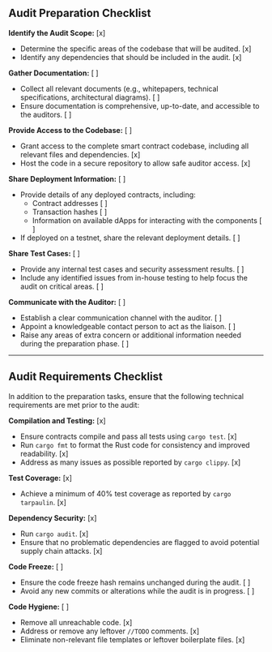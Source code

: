 ## Audit Preparation Checklist

**Identify the Audit Scope:** [x]  
- Determine the specific areas of the codebase that will be audited. [x]  
- Identify any dependencies that should be included in the audit. [x]

**Gather Documentation:** [ ]  
- Collect all relevant documents (e.g., whitepapers, technical specifications, architectural diagrams). [ ]  
- Ensure documentation is comprehensive, up-to-date, and accessible to the auditors. [ ]

**Provide Access to the Codebase:** [ ]  
- Grant access to the complete smart contract codebase, including all relevant files and dependencies. [x]  
- Host the code in a secure repository to allow safe auditor access. [x]

**Share Deployment Information:** [ ]  
- Provide details of any deployed contracts, including:  
  - Contract addresses [ ]  
  - Transaction hashes [ ]  
  - Information on available dApps for interacting with the components [ ]  
- If deployed on a testnet, share the relevant deployment details. [ ]

**Share Test Cases:** [ ]  
- Provide any internal test cases and security assessment results. [ ]  
- Include any identified issues from in-house testing to help focus the audit on critical areas. [ ]

**Communicate with the Auditor:** [ ]  
- Establish a clear communication channel with the auditor. [ ]  
- Appoint a knowledgeable contact person to act as the liaison. [ ]  
- Raise any areas of extra concern or additional information needed during the preparation phase. [ ]

---

## Audit Requirements Checklist

In addition to the preparation tasks, ensure that the following technical requirements are met prior to the audit:

**Compilation and Testing:** [x]  
- Ensure contracts compile and pass all tests using `cargo test`. [x]  
- Run `cargo fmt` to format the Rust code for consistency and improved readability. [x]  
- Address as many issues as possible reported by `cargo clippy`. [x]

**Test Coverage:** [x]  
- Achieve a minimum of 40% test coverage as reported by `cargo tarpaulin`. [x]

**Dependency Security:** [x]  
- Run `cargo audit`. [x]  
- Ensure that no problematic dependencies are flagged to avoid potential supply chain attacks. [x]

**Code Freeze:** [ ]  
- Ensure the code freeze hash remains unchanged during the audit. [ ]  
- Avoid any new commits or alterations while the audit is in progress. [ ]

**Code Hygiene:** [ ]  
- Remove all unreachable code. [x]  
- Address or remove any leftover `//TODO` comments. [x]  
- Eliminate non-relevant file templates or leftover boilerplate files. [x]

